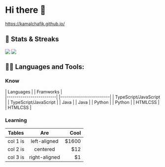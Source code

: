 # Hi there 👋

https://kamalchafik.github.io/

## :pushpin: Stats & Streaks
<img align="center" src="https://streak-stats.demolab.com?user=kamalchafik&theme=vue-dark&count_private=true" />
<img align="center" src="https://github-readme-stats.vercel.app/api?username=kamalchafik&theme=vue-dark&show_icons=true&count_private=true&hide=issues,contribs" />

## 👨‍💻 Languages and Tools:

### Know 

| Languages               | | Framworks               |  
|-------------------------| |-------------------------|
| TypeScript/JavaScript   | | TypeScript/JavaScript   |
| Java                    | | Java                    |
| Python                  | | Python                  | 
| HTMLCSS                 | | HTMLCSS                 | 


### Learning
| Tables   |      Are      |  Cool |
|----------|:-------------:|------:|
| col 1 is |  left-aligned | $1600 |
| col 2 is |    centered   |   $12 |
| col 3 is | right-aligned |    $1 |
